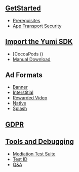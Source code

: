 ## [GetStarted]()
- [Prerequisites]()
- [App Transport Security]()

## [Import the Yumi SDK]()
- [CocoaPods ()
- [Manual Download]()

## Ad Formats
- [Banner]()
- [Interstitial]()
- [Rewarded Video]()
- [Native]()
- [Splash]()

## [GDPR]()

## [Tools and Debugging]()
- [Mediation Test Suite]()
- [Test ID]()
- [Q&A]()
